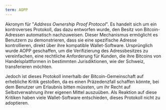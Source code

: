 ```yaml
---
term: AOPP
---
```


Akronym für "*Address Ownership Proof Protocol*". Es handelt sich um ein kontroverses Protokoll, das dazu entworfen wurde, den Besitz von Bitcoin-Adressen automatisch nachzuweisen. Dieser Mechanismus ermöglicht es Benutzern zu demonstrieren, dass sie eine spezifische Adresse kontrollieren, direkt über ihre kompatible Wallet-Software. Ursprünglich wurde AOPP geschaffen, um die Verifizierung des Adressbesitzes zu vereinfachen, eine rechtliche Anforderung für Kunden, die ihre Bitcoins von Handelsplattformen in bestimmten Jurisdiktionen, wie der Schweiz, transferieren möchten.

Jedoch ist dieses Protokoll innerhalb der Bitcoin-Gemeinschaft auf erhebliche Kritik gestoßen, da es einen Präzedenzfall schaffen könnte, bei dem Benutzer um Erlaubnis bitten müssten, um ihr Recht auf Selbstverwahrung ihrer eigenen Mittel auszuüben. Als Reaktion auf diese Kritiken haben viele Wallet-Software entschieden, dieses Protokoll nicht zu adoptieren.